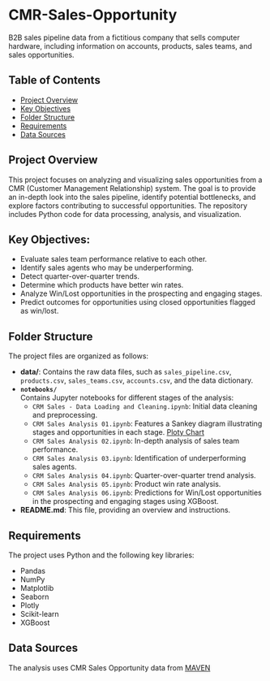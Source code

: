 # CMR-Sales-Opportunity
B2B sales pipeline data from a fictitious company that sells computer hardware, including information on accounts, products, sales teams, and sales opportunities.

## Table of Contents
- [Project Overview](#project-overview)
- [Key Objectives](#key-objectives)
- [Folder Structure](#folder-structure)
- [Requirements](#requirements)
- [Data Sources](#data-sources)


## Project Overview
This project focuses on analyzing and visualizing sales opportunities from a CMR (Customer Management Relationship) system. The goal is to provide an in-depth look into the sales pipeline, identify potential bottlenecks, and explore factors contributing to successful opportunities.
The repository includes Python code for data processing, analysis, and visualization. 

## Key Objectives:
- Evaluate sales team performance relative to each other.
- Identify sales agents who may be underperforming.
- Detect quarter-over-quarter trends.
- Determine which products have better win rates.
- Analyze Win/Lost opportunities in the prospecting and engaging stages.
- Predict outcomes for opportunities using closed opportunities flagged as win/lost.

## Folder Structure
The project files are organized as follows:

- **data/**: Contains the raw data files, such as `sales_pipeline.csv`, `products.csv`, `sales_teams.csv`, `accounts.csv`, and the data dictionary.
- **`notebooks/`**  
  Contains Jupyter notebooks for different stages of the analysis:
  - `CRM Sales - Data Loading and Cleaning.ipynb`: Initial data cleaning and preprocessing.
  - `CRM Sales Analysis 01.ipynb`: Features a Sankey diagram illustrating stages and opportunities in each stage. [Ploty Chart](https://nbviewer.org/github/migbenav/CMR-Sales-Opportunity/blob/main/notebooks/CMR%20Sales%20Analysis%2001.ipynb)
  - `CRM Sales Analysis 02.ipynb`: In-depth analysis of sales team performance.
  - `CRM Sales Analysis 03.ipynb`: Identification of underperforming sales agents.
  - `CRM Sales Analysis 04.ipynb`: Quarter-over-quarter trend analysis.
  - `CRM Sales Analysis 05.ipynb`: Product win rate analysis.
  - `CRM Sales Analysis 06.ipynb`: Predictions for Win/Lost opportunities in the prospecting and engaging stages using XGBoost.
- **README.md**: This file, providing an overview and instructions.

## Requirements

The project uses Python and the following key libraries:
- Pandas
- NumPy
- Matplotlib
- Seaborn
- Plotly
- Scikit-learn
- XGBoost

## Data Sources
The analysis uses CMR Sales Opportunity data from [MAVEN](https://mavenanalytics.io/data-playground?accessType=open&dataStructure=Multiple%20tables&order=date_added%2Cdesc&tags=Business)
